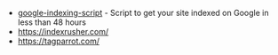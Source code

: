 - [google-indexing-script](https://github.com/goenning/google-indexing-script) - Script to get your site indexed on Google in less than 48 hours
- https://indexrusher.com/
- https://tagparrot.com/
